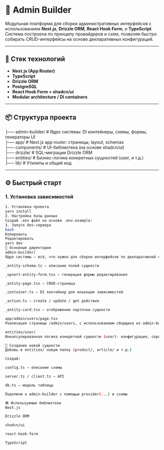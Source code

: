# 🧩 Admin Builder

Модульная платформа для сборки административных интерфейсов с использованием **Next.js**, **Drizzle ORM**, **React Hook Form**, и **TypeScript**. Система построена по принципу провайдеров и схем, позволяя быстро собирать CRUD-интерфейсы на основе декларативных конфигураций.

---

## 🚀 Стек технологий

- **Next.js (App Router)**
- **TypeScript**
- **Drizzle ORM**
- **PostgreSQL**
- **React Hook Form + shadcn/ui**
- **Modular architecture / DI containers**

---

## 📦 Структура проекта

├── admin-builder/ # Ядро системы: DI контейнеры, схемы, формы, генераторы UI</br>
├── app/ # Next.js app router: страницы, layout, schemas</br>
├── components/ # UI-библиотека (на основе shadcn/ui)</br>
├── drizzle/ # SQL-миграции Drizzle ORM</br>
├── entities/ # Бизнес-логика конкретных сущностей (user, и т.д.)</br>
├── lib/ # Утилиты и общий код</br>

---

## ⚙️ Быстрый старт

### 1. Установка зависимостей

```bash
1. Установка проекта
yarn install
2. Настройка базы данных
Создай .env файл на основе .env.example:
3. Запуск dev-сервера
bash
Копировать
Редактировать
yarn dev
📁 Основные директории
admin-builder/
Ядро системы — всё, что нужно для сборки интерфейсов по декларативной схеме:

_entity-schema.ts — описание полей сущности

_upsert-entity-form.tsx — генерация формы редактирования

_entity-page.tsx — CRUD-страница

_container.ts — DI контейнер для инъекции зависимостей

_action.ts — create / update / get действия

_entity-card.tsx — отображение карточки сущности

app/admin/users/page.tsx
Реализация страницы /admin/users, с использованием сборщика из admin-builder.

entities/user/
Инкапсулированная логика конкретной сущности (user): конфигурация, серверные и клиентские методы, настройки базы.

📌 Создание новой сущности
Добавь в entities/ новую папку (product/, article/ и т.д.)

Создай:

config.ts — описание схемы

server.ts / client.ts — API

db.ts — модель таблицы

Подключи к admin-builder с помощью provider(...) и схемы

🛠 Используемые библиотеки
Next.js

Drizzle ORM

shadcn/ui

react-hook-form

TypeScript

```
